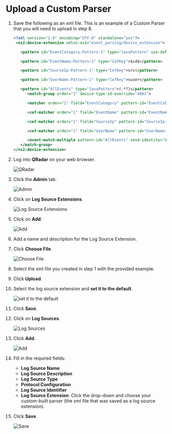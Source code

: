 [title]: # (Upload a Custom Parser)
[tags]: # (introduction)
[priority]: # (102)
# Upload a Custom Parser

1. Save the following as an xml file. This is an example of a Custom Parser that you will need to upload in step 8.

   ```xml
   <?xml version="1.0" encoding="UTF-8" standalone="yes"?>
    <ns2:device-extension xmlns:ns2="event_parsing/device_extension">

      <pattern id="EventCategory-Pattern-1" type="JavaPattern" use-default-pattern="false">\|\d+\|(.*)\|\d\|msg</pattern>

      <pattern id="EventName-Pattern-1" type="CefKey">$id$</pattern>

      <pattern id="SourceIp-Pattern-1" type="CefKey">src</pattern>

      <pattern id="UserName-Pattern-1" type="CefKey">suser</pattern>

      <pattern id="AllEvents" type="JavaPattern">(.*?)</pattern>
         <match-group order="1" device-type-id-override="4001">

         <matcher order="1" field="EventCategory" pattern-id="EventCategory-Pattern-1" capture-group="\1" enable-substitutions="true"/>

         <cef-matcher order="1" field="EventName" pattern-id="EventName-Pattern-1" enable-substitutions="true"/>

         <cef-matcher order="1" field="SourceIp" pattern-id="SourceIp-Pattern-1" enable-substitutions="true"/>

         <cef-matcher order="1" field="UserName" pattern-id="UserName-Pattern-1" enable-substitutions="true"/>

         <event-match-multiple pattern-id="AllEvents" send-identity="UseDSMResults" force-qidmap-lookup-on-fixup="true"/>
      </match-group>
   </ns2:device-extension>
   ```

1. Log into __QRadar__ on your web browser.

   ![QRadar](images/step1.png)
1. Click the __Admin__ tab.

   ![Admin](images/step2.png)
1. Click on __Log Source Extensions__.

   ![Log Source Extensions](images/step7.png)
1. Click on __Add__.

   ![Add](images/step8.png)
1. Add a name and description for the Log Source Extension.
1. Click __Choose File__.

   ![Choose File](images/step9.png)
1. Select the xml file you created in step 1 with the provided example.
1. Click __Upload__.
1. Select the log source extension and __set it to the default__.

   ![set it to the default](images/step10.png)
1. Click __Save__.

1. Click on __Log Sources__.

   ![Log Sources](images/step4.png)
1. Click __Add__.

   ![Add](images/step5.png)
1. Fill in the required fields:
   * __Log Source Name__
   * __Log Source Description__
   * __Log Source Type__
   * __Protocol Configuration__
   * __Log Source Identifier__
   * __Log Source Extension__: Click the drop-down and choose your custom-built parser (the xml file that was saved as a log source extension).

1. Click __Save__.

   ![Save](images/step6.png)
